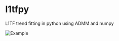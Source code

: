 # l1tfpy
L1TF trend fitting in python using ADMM and numpy

![Example](https://raw.githubusercontent.com/dave31415/l1tfpy/master/figure.png)